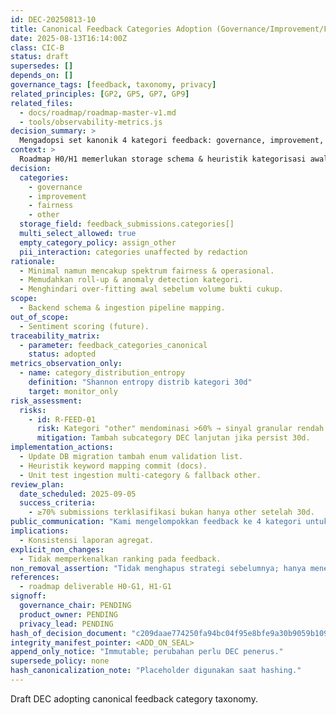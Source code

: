 ```yaml
---
id: DEC-20250813-10
title: Canonical Feedback Categories Adoption (Governance/Improvement/Fairness/Other)
date: 2025-08-13T16:14:00Z
class: CIC-B
status: draft
supersedes: []
depends_on: []
governance_tags: [feedback, taxonomy, privacy]
related_principles: [GP2, GP5, GP7, GP9]
related_files:
  - docs/roadmap/roadmap-master-v1.md
  - tools/observability-metrics.js
decision_summary: >
  Mengadopsi set kanonik 4 kategori feedback: governance, improvement, fairness, other — untuk konsistensi agregasi & analisa awal.
context: >
  Roadmap H0/H1 memerlukan storage schema & heuristik kategorisasi awal. Tanpa DEC eksplisit, risiko drift label & sulit trace KPI.
decision:
  categories:
    - governance
    - improvement
    - fairness
    - other
  storage_field: feedback_submissions.categories[]
  multi_select_allowed: true
  empty_category_policy: assign_other
  pii_interaction: categories unaffected by redaction
rationale:
  - Minimal namun mencakup spektrum fairness & operasional.
  - Memudahkan roll-up & anomaly detection kategori.
  - Menghindari over-fitting awal sebelum volume bukti cukup.
scope:
  - Backend schema & ingestion pipeline mapping.
out_of_scope:
  - Sentiment scoring (future).
traceability_matrix:
  - parameter: feedback_categories_canonical
    status: adopted
metrics_observation_only:
  - name: category_distribution_entropy
    definition: "Shannon entropy distrib kategori 30d"
    target: monitor_only
risk_assessment:
  risks:
    - id: R-FEED-01
      risk: Kategori "other" mendominasi >60% → sinyal granular rendah.
      mitigation: Tambah subcategory DEC lanjutan jika persist 30d.
implementation_actions:
  - Update DB migration tambah enum validation list.
  - Heuristik keyword mapping commit (docs). 
  - Unit test ingestion multi-category & fallback other.
review_plan:
  date_scheduled: 2025-09-05
  success_criteria:
    - ≥70% submissions terklasifikasi bukan hanya other setelah 30d.
public_communication: "Kami mengelompokkan feedback ke 4 kategori untuk respons lebih cepat & transparan."
implications:
  - Konsistensi laporan agregat.
explicit_non_changes:
  - Tidak memperkenalkan ranking pada feedback.
non_removal_assertion: "Tidak menghapus strategi sebelumnya; hanya menetapkan kategori dasar."
references:
  - roadmap deliverable H0-G1, H1-G1
signoff:
  governance_chair: PENDING
  product_owner: PENDING
  privacy_lead: PENDING
hash_of_decision_document: "c209daae774250fa94bc04f95e8bfe9a30b9059b109fcd48c0f5faed3c0f4545"
integrity_manifest_pointer: <ADD_ON_SEAL>
append_only_notice: "Immutable; perubahan perlu DEC penerus."
supersede_policy: none
hash_canonicalization_note: "Placeholder digunakan saat hashing."
---
```


Draft DEC adopting canonical feedback category taxonomy.
